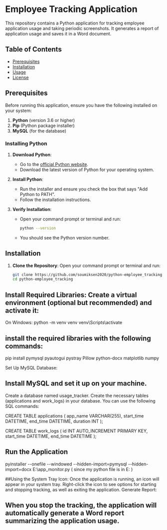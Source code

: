 # Employee Tracking Application

This repository contains a Python application for tracking employee application usage and taking periodic screenshots. It generates a report of application usage and saves it in a Word document.

## Table of Contents

- [Prerequisites](#prerequisites)
- [Installation](#installation)
- [Usage](#usage)
- [License](#license)

## Prerequisites

Before running this application, ensure you have the following installed on your system:

1. **Python** (version 3.6 or higher)
2. **Pip** (Python package installer)
3. **MySQL** (for the database)

### Installing Python

1. **Download Python**:
   - Go to the [official Python website](https://www.python.org/downloads/).
   - Download the latest version of Python for your operating system.

2. **Install Python**:
   - Run the installer and ensure you check the box that says "Add Python to PATH".
   - Follow the installation instructions.

3. **Verify Installation**:
   - Open your command prompt or terminal and run:
     ```bash
     python --version
     ```
   - You should see the Python version number.

## Installation

1. **Clone the Repository**:
   Open your command prompt or terminal and run:
   ```bash
   git clone https://github.com/soumiksen2020/python-employee_tracking.git
   cd python-employee_tracking

## Install Required Libraries: Create a virtual environment (optional but recommended) and activate it:

On Windows:
python -m venv venv
venv\Scripts\activate

## install the required libraries with the following commands:

pip install pymysql pyautogui pystray Pillow python-docx matplotlib numpy

Set Up MySQL Database:

## Install MySQL and set it up on your machine.
Create a database named usage_tracker.
Create the necessary tables (applications and work_logs) in your database. You can use the following SQL commands:

CREATE TABLE applications (
    app_name VARCHAR(255),
    start_time DATETIME,
    end_time DATETIME,
    duration INT
);

CREATE TABLE work_logs (
    id INT AUTO_INCREMENT PRIMARY KEY,
    start_time DATETIME,
    end_time DATETIME
);

## Run the Application
pyinstaller --onefile --windowed --hidden-import=pymysql --hidden-import=docx E:\app_monitor.py
( since my python file is in E: )

##Using the System Tray Icon:
Once the application is running, an icon will appear in your system tray.
Right-click the icon to see options for starting and stopping tracking, as well as exiting the application.
Generate Report:

## When you stop the tracking, the application will automatically generate a Word report summarizing the application usage.


